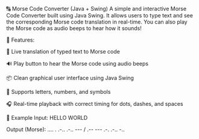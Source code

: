 🔠 Morse Code Converter (Java + Swing)
A simple and interactive Morse Code Converter built using Java Swing.
It allows users to type text and see the corresponding Morse code translation in real-time.
You can also play the Morse code as audio beeps to hear how it sounds!


📌 Features:

📝 Live translation of typed text to Morse code

🔊 Play button to hear the Morse code using audio beeps

📦 Clean graphical user interface using Java Swing

🔁 Supports letters, numbers, and symbols

🎧 Real-time playback with correct timing for dots, dashes, and spaces



🧪 Example
Input:
HELLO WORLD

Output (Morse):
.... . .-.. .-.. --- / .-- --- .-. .-.. -..

